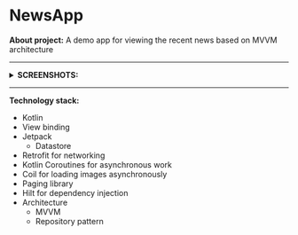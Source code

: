 # NewsApp
 **About project:** A demo app for viewing the recent news based on MVVM architecture
 ___
 <details><summary><b>SCREENSHOTS:</b></summary>
   
![Screenshot1](/screenshots/1.jpg) 
![Screenshot2](/screenshots/2.jpg) 

And here is the demonstration of how the application works: <br>
![Recording](/videos/recording1.gif)

</details>

___
**Technology stack:**
+ Kotlin
+ View binding
+ Jetpack
  + Datastore
+ Retrofit for networking
+ Kotlin Coroutines for asynchronous work
+ Coil for loading images asynchronously
+ Paging library
+ Hilt for dependency injection
+ Architecture
  + MVVM
  + Repository pattern
